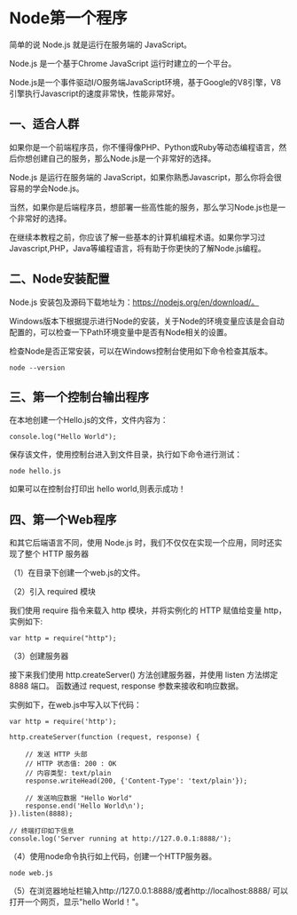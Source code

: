 # Node第一个程序

简单的说 Node.js 就是运行在服务端的 JavaScript。

Node.js 是一个基于Chrome JavaScript 运行时建立的一个平台。

Node.js是一个事件驱动I/O服务端JavaScript环境，基于Google的V8引擎，V8引擎执行Javascript的速度非常快，性能非常好。

## 一、适合人群

如果你是一个前端程序员，你不懂得像PHP、Python或Ruby等动态编程语言，然后你想创建自己的服务，那么Node.js是一个非常好的选择。

Node.js 是运行在服务端的 JavaScript，如果你熟悉Javascript，那么你将会很容易的学会Node.js。

当然，如果你是后端程序员，想部署一些高性能的服务，那么学习Node.js也是一个非常好的选择。

在继续本教程之前，你应该了解一些基本的计算机编程术语。如果你学习过Javascript,PHP，Java等编程语言，将有助于你更快的了解Node.js编程。

## 二、Node安装配置

Node.js 安装包及源码下载地址为：https://nodejs.org/en/download/。

Windows版本下根据提示进行Node的安装，关于Node的环境变量应该是会自动配置的，可以检查一下Path环境变量中是否有Node相关的设置。

检查Node是否正常安装，可以在Windows控制台使用如下命令检查其版本。

```
node --version
```

## 三、第一个控制台输出程序

在本地创建一个Hello.js的文件，文件内容为：

```
console.log("Hello World");
```

保存该文件，使用控制台进入到文件目录，执行如下命令进行测试：

```
node hello.js
```

如果可以在控制台打印出 hello world,则表示成功！

## 四、第一个Web程序

和其它后端语言不同，使用 Node.js 时，我们不仅仅在实现一个应用，同时还实现了整个 HTTP 服务器

（1）在目录下创建一个web.js的文件。

（2）引入 required 模块

我们使用 require 指令来载入 http 模块，并将实例化的 HTTP 赋值给变量 http，实例如下:

```
var http = require("http");
```

（3）创建服务器

接下来我们使用 http.createServer() 方法创建服务器，并使用 listen 方法绑定 8888 端口。 函数通过 request, response 参数来接收和响应数据。

实例如下，在web.js中写入以下代码：

```
var http = require('http');

http.createServer(function (request, response) {

    // 发送 HTTP 头部 
    // HTTP 状态值: 200 : OK
    // 内容类型: text/plain
    response.writeHead(200, {'Content-Type': 'text/plain'});

    // 发送响应数据 "Hello World"
    response.end('Hello World\n');
}).listen(8888);

// 终端打印如下信息
console.log('Server running at http://127.0.0.1:8888/');
```

（4）使用node命令执行如上代码，创建一个HTTP服务器。

```
node web.js
```

（5）在浏览器地址栏输入http://127.0.0.1:8888/或者http://localhost:8888/ 可以打开一个网页，显示"hello World！"。

